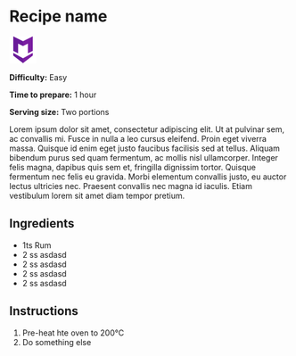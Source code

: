 # Recipe name

![Recipe image](https://github.com/adam-p/markdown-here/raw/master/src/common/images/icon48.png "Some title")

**Difficulty:** Easy

**Time to prepare:** 1 hour

**Serving size:** Two portions

Lorem ipsum dolor sit amet, consectetur adipiscing elit. Ut at pulvinar sem, ac convallis mi. Fusce in nulla a leo cursus eleifend. Proin eget viverra massa. Quisque id enim eget justo faucibus facilisis sed at tellus. Aliquam bibendum purus sed quam fermentum, ac mollis nisl ullamcorper. Integer felis magna, dapibus quis sem et, fringilla dignissim tortor. Quisque fermentum nec felis eu gravida. Morbi elementum convallis justo, eu auctor lectus ultricies nec. Praesent convallis nec magna id iaculis. Etiam vestibulum lorem sit amet diam tempor pretium. 

## Ingredients
- 1ts Rum
- 2 ss asdasd
- 2 ss asdasd
- 2 ss asdasd
- 2 ss asdasd

## Instructions
1. Pre-heat hte oven to 200°C
1. Do something else

